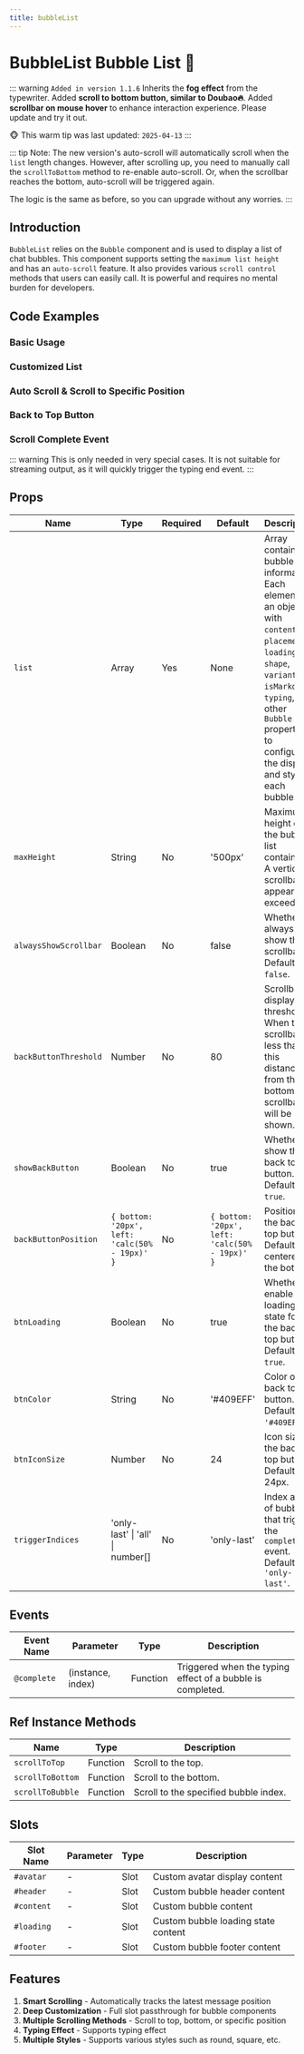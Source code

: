 ```yaml
---
title: bubbleList
---
```


# BubbleList Bubble List 🍅

::: warning
`Added in version 1.1.6` Inherits the **fog effect** from the typewriter. Added **scroll to bottom button, similar to Doubao🔥**. Added **scrollbar on mouse hover** to enhance interaction experience. Please update and try it out.

🐵 This warm tip was last updated: `2025-04-13`
:::

::: tip
Note: The new version's auto-scroll will automatically scroll when the `list` length changes. However, after scrolling up, you need to manually call the `scrollToBottom` method to re-enable auto-scroll. Or, when the scrollbar reaches the bottom, auto-scroll will be triggered again.

The logic is the same as before, so you can upgrade without any worries.
:::

## Introduction

`BubbleList` relies on the `Bubble` component and is used to display a list of chat bubbles. This component supports setting the `maximum list height` and has an `auto-scroll` feature. It also provides various `scroll control` methods that users can easily call. It is powerful and requires no mental burden for developers.

## Code Examples

### Basic Usage

<demo src="./demos/list.vue"></demo>

### Customized List

<demo src="./demos/customized.vue"></demo>

### Auto Scroll & Scroll to Specific Position

<demo src="./demos/scroll-to.vue"></demo>

### Back to Top Button

<demo src="./demos/back-button.vue"></demo>

### Scroll Complete Event

::: warning
This is only needed in very special cases. It is not suitable for streaming output, as it will quickly trigger the typing end event.
:::

<demo src="./demos/on-complete.vue"></demo>

## Props

| Name                  | Type                                           | <div style="width: 70px">Required</div> | Default                                        | Description                                                                                                                                                                                                                         |
| --------------------- | ---------------------------------------------- | --------------------------------------- | ---------------------------------------------- | ----------------------------------------------------------------------------------------------------------------------------------------------------------------------------------------------------------------------------------- |
| `list`                | Array                                          | Yes                                     | None                                           | Array containing bubble information. Each element is an object with `content`, `placement`, `loading`, `shape`, `variant`, `isMarkdown`, `typing`, and other `Bubble` properties to configure the display and style of each bubble. |
| `maxHeight`           | String                                         | No                                      | '500px'                                        | Maximum height of the bubble list container. A vertical scrollbar appears if exceeded.                                                                                                                                              |
| `alwaysShowScrollbar` | Boolean                                        | No                                      | false                                          | Whether to always show the scrollbar. Default is `false`.                                                                                                                                                                           |
| `backButtonThreshold` | Number                                         | No                                      | 80                                             | Scrollbar display threshold. When the scrollbar is less than this distance from the bottom, the scrollbar will be shown.                                                                                                            |
| `showBackButton`      | Boolean                                        | No                                      | true                                           | Whether to show the back to top button. Default is `true`.                                                                                                                                                                          |
| `backButtonPosition`  | `{ bottom: '20px', left: 'calc(50% - 19px)' }` | No                                      | `{ bottom: '20px', left: 'calc(50% - 19px)' }` | Position of the back to top button. Default is centered at the bottom.                                                                                                                                                              |
| `btnLoading`          | Boolean                                        | No                                      | true                                           | Whether to enable loading state for the back to top button. Default is `true`.                                                                                                                                                      |
| `btnColor`            | String                                         | No                                      | '#409EFF'                                      | Color of the back to top button. Default is `'#409EFF'`.                                                                                                                                                                            |
| `btnIconSize`         | Number                                         | No                                      | 24                                             | Icon size of the back to top button. Default is 24px.                                                                                                                                                                               |
| `triggerIndices`      | 'only-last' \| 'all' \| number[]               | No                                      | 'only-last'                                    | Index array of bubbles that trigger the `complete` event. Default is `'only-last'`.                                                                                                                                                 |

## Events

| Event Name  | Parameter         | Type     | Description                                                |
| ----------- | ----------------- | -------- | ---------------------------------------------------------- |
| `@complete` | (instance, index) | Function | Triggered when the typing effect of a bubble is completed. |

## Ref Instance Methods

| Name             | Type     | Description                           |
| ---------------- | -------- | ------------------------------------- |
| `scrollToTop`    | Function | Scroll to the top.                    |
| `scrollToBottom` | Function | Scroll to the bottom.                 |
| `scrollToBubble` | Function | Scroll to the specified bubble index. |

## Slots

| Slot Name  | Parameter | Type | Description                         |
| ---------- | --------- | ---- | ----------------------------------- |
| `#avatar`  | -         | Slot | Custom avatar display content       |
| `#header`  | -         | Slot | Custom bubble header content        |
| `#content` | -         | Slot | Custom bubble content               |
| `#loading` | -         | Slot | Custom bubble loading state content |
| `#footer`  | -         | Slot | Custom bubble footer content        |

## Features

1. **Smart Scrolling** - Automatically tracks the latest message position
2. **Deep Customization** - Full slot passthrough for bubble components
3. **Multiple Scrolling Methods** - Scroll to top, bottom, or specific position
4. **Typing Effect** - Supports typing effect
5. **Multiple Styles** - Supports various styles such as round, square, etc.
